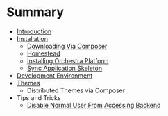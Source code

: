 # Summary

* [Introduction](README.md)
* [Installation](installation/README.md)
   * [Downloading Via Composer](installation/downloading.md)
   * [Homestead](installation/homestead.md)
   * [Installing Orchestra Platform](installation/orchestra-platform.md)
   * [Sync Application Skeleton](installation/sync.md)
* [Development Environment](development/README.md)
* [Themes](themes/README.md)
   * Distributed Themes via Composer
* Tips and Tricks
   * [Disable Normal User From Accessing Backend](tips/disable-user-accessing-backend.md)

